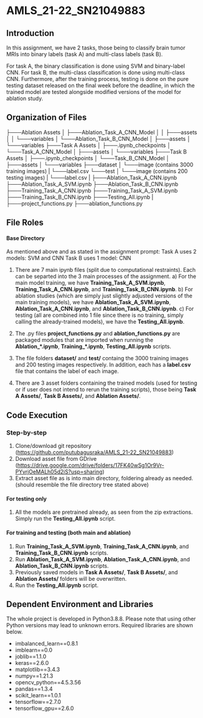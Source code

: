 # AMLS_21-22_SN21049883

## Introduction

In this assignment, we have 2 tasks, those being to classify brain tumor MRIs into binary labels (task A) and multi-class labels (task B).

For task A, the binary classification is done using SVM and binary-label CNN. For task B, the multi-class classification is done using multi-class CNN.
Furthermore, after the training process, testing is done on the pure testing dataset released on the final week before the deadline, in which the trained model are tested alongside modified versions of the model for ablation study.

## Organization of Files

├───Ablation Assets
│   ├───Ablation_Task_A_CNN_Model
│   │   ├───assets
│   │   └───variables
│   └───Ablation_Task_B_CNN_Model
│       ├───assets
│       └───variables
├───Task A Assets
│   ├───.ipynb_checkpoints
│   └───Task_A_CNN_Model
│       ├───assets
│       └───variables
├───Task B Assets
│   ├───.ipynb_checkpoints
│   └───Task_B_CNN_Model
│       ├───assets
│       └───variables
├───dataset
│   └───image (contains 3000 training images)
|   └───label.csv
└───test
│   └───image (contains 200 testing images)
|   └───label.csv
|
├───Ablation_Task_A_CNN.ipynb
├───Ablation_Task_A_SVM.ipynb
├───Ablation_Task_B_CNN.ipynb
├───Training_Task_A_CNN.ipynb
├───Training_Task_A_SVM.ipynb
├───Training_Task_B_CNN.ipynb
├───Testing_All.ipynb
|
├───project_functions.py
├───ablation_functions.py

## File Roles
#### Base Directory
As mentioned above and as stated in the assignment prompt:
Task A uses 2 models: SVM and CNN
Task B uses 1 model: CNN

1) There are 7 main ipynb files (split due to computational restraints). Each can be separted into the 3 main processes of the assignment.
    a) For the main model training, we have **Training_Task_A_SVM.ipynb**, **Training_Task_A_CNN.ipynb**, and **Training_Task_B_CNN.ipynb**.
    b) For ablation studies (which are simply just slightly adjusted versions of the main training models), we have **Ablation_Task_A_SVM.ipynb**, **Ablation_Task_A_CNN.ipynb**, and **Ablation_Task_B_CNN.ipynb**. 
    c) For testing (all are combined into 1 file since there is no training, simply calling the already-trained models), we have the **Testing_All.ipynb**.

2) The .py files **project_functions.py** and  **ablation_functions.py** are packaged modules that are imported when running the **Ablation_*.ipynb**,
    **Training_*.ipynb**, **Testing_All.ipynb** scripts.

3) The file folders **dataset/** and **test/** containg the 3000 training images and 200 testing images respectively. In addition, each has a **label.csv** file that contains the label of each image.

4) There are 3 asset folders containing the trained models (used for testing or if user does not intend to rerun the training scripts), those being **Task A Assets/**, **Task B Assets/**, and **Ablation Assets/**.

## Code Execution

### Step-by-step

1) Clone/download git repository (https://github.com/putubagusraka/AMLS_21-22_SN21049883)
2) Download asset file from GDrive (https://drive.google.com/drive/folders/17FK40wSg1Or9Vr-PYvrjOeMALh05d2iS?usp=sharing)
3) Extract asset file as is into main directory, foldering already as needed. (should resemble the file directory tree stated above)

#### For testing only
1) All the models are pretrained already, as seen from the zip extractions. Simply run the **Testing_All.ipynb** script.

#### For training and testing (both main and ablation)
1) Run **Training_Task_A_SVM.ipynb**, **Training_Task_A_CNN.ipynb**, and **Training_Task_B_CNN.ipynb** scripts.
2) Run **Ablation_Task_A_SVM.ipynb**, **Ablation_Task_A_CNN.ipynb**, and **Ablation_Task_B_CNN.ipynb** scripts. 
3) Previously saved models in **Task A Assets/**, **Task B Assets/**, and **Ablation Assets/** folders will be overwritten.
4) Run the **Testing_All.ipynb** script.

## Dependent Environment and Libraries

The whole project is developed in Python3.8.8. Please note that using other Python versions may lead to unknown errors. Required libraries are shown below.
* imbalanced_learn==0.8.1
* imblearn==0.0
* joblib==1.1.0
* keras==2.6.0
* matplotlib==3.4.3
* numpy==1.21.3
* opencv_python==4.5.3.56
* pandas==1.3.4
* scikit_learn==1.0.1
* tensorflow==2.7.0
* tensorflow_gpu==2.6.0
